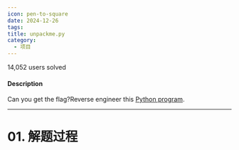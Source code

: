 ```yaml
---
icon: pen-to-square
date: 2024-12-26
tags: 
title: unpackme.py
category:
  - 项目
---
```

14,052 users solved
#### Description

Can you get the flag?Reverse engineer this [Python program](https://artifacts.picoctf.net/c/50/unpackme.flag.py).

----
# 01. 解题过程 
